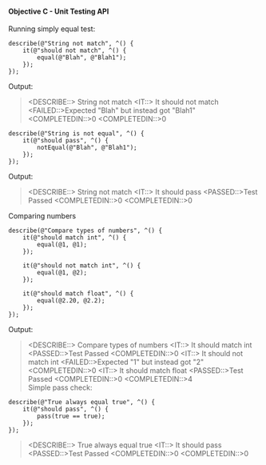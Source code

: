 #### Objective C - Unit Testing API

Running simply equal test:


```
describe(@"String not match", ^() {
    it(@"should not match", ^() {
        equal(@"Blah", @"Blah1");
    });
});
```

Output:
>\<DESCRIBE::> String not match
 \<IT::> It should not match
 \<FAILED::>Expected "Blah" but instead got "Blah1"
 \<COMPLETEDIN::>0
 \<COMPLETEDIN::>0

```
describe(@"String is not equal", ^() {
    it(@"should pass", ^() {
        notEqual(@"Blah", @"Blah1");
    });
});
```

Output:
>\<DESCRIBE::> String not match
 \<IT::> It should pass
 \<PASSED::>Test Passed
 \<COMPLETEDIN::>0
 \<COMPLETEDIN::>0

Comparing numbers

```
describe(@"Compare types of numbers", ^() {
    it(@"should match int", ^() {
        equal(@1, @1);
    });
    
    it(@"should not match int", ^() {
        equal(@1, @2);
    });
    
    it(@"should match float", ^() {
        equal(@2.20, @2.2);
    });
});
```

Output:
>\<DESCRIBE::> Compare types of numbers
 \<IT::> It should match int
 \<PASSED::>Test Passed
 \<COMPLETEDIN::>0
 \<IT::> It should not match int
 \<FAILED::>Expected "1" but instead got "2"
 \<COMPLETEDIN::>0
 \<IT::> It should match float
 \<PASSED::>Test Passed
 \<COMPLETEDIN::>0
 \<COMPLETEDIN::>4
\
Simple pass check:

```
describe(@"True always equal true", ^() {
    it(@"should pass", ^() {
        pass(true == true);
    });
});
```

>\<DESCRIBE::> True always equal true
 \<IT::> It should pass
 \<PASSED::>Test Passed
 \<COMPLETEDIN::>0
 \<COMPLETEDIN::>0